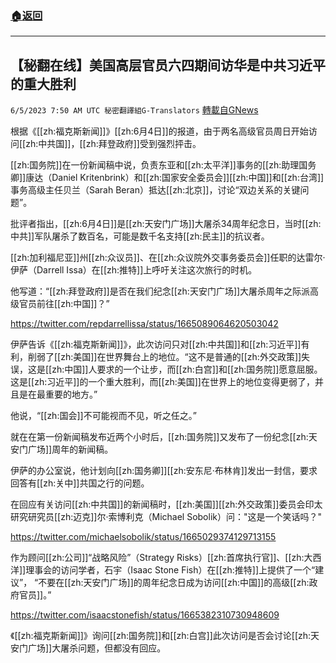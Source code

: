 ###  [:house:返回](README.md)
---


## 【秘翻在线】美国高层官员六四期间访华是中共习近平的重大胜利
`6/5/2023 7:50 AM UTC 秘密翻譯組G-Translators` [轉載自GNews](https://gnews.org/articles/1358341)

根据《[[zh:福克斯新闻]]》[[zh:6月4日]]的报道，由于两名高级官员周日开始访问[[zh:中共国]]，[[zh:拜登政府]]受到强烈抨击。

[[zh:国务院]]在一份新闻稿中说，负责东亚和[[zh:太平洋]]事务的[[zh:助理国务卿]]康达（Daniel Kritenbrink）和[[zh:国家安全委员会]][[zh:中国]]和[[zh:台湾]]事务高级主任贝兰（Sarah Beran）抵达[[zh:北京]]，讨论“双边关系的关键问题”。

批评者指出，[[zh:6月4日]]是[[zh:天安门广场]]大屠杀34周年纪念日，当时[[zh:中共]]军队屠杀了数百名，可能是数千名支持[[zh:民主]]的抗议者。

[[zh:加利福尼亚]]州[[zh:众议员]]、在[[zh:众议院外交事务委员会]]任职的达雷尔·伊萨（Darrell Issa）在[[zh:推特]]上呼吁关注这次旅行的时机。

他写道：“[[zh:拜登政府]]是否在我们纪念[[zh:天安门广场]]大屠杀周年之际派高级官员前往[[zh:中国]]？”

https://twitter.com/repdarrellissa/status/1665089064620503042

伊萨告诉《[[zh:福克斯新闻]]》，此次访问只对[[zh:中共国]]和[[zh:习近平]]有利，削弱了[[zh:美国]]在世界舞台上的地位。“这不是普通的[[zh:外交政策]]失误，这是[[zh:中国]]人要求的一个让步，而[[zh:白宫]]和[[zh:国务院]]愿意屈服。这是[[zh:习近平]]的一个重大胜利，而[[zh:美国]]在世界上的地位变得更弱了，并且是在最重要的地方。”

他说，“[[zh:国会]]不可能视而不见，听之任之。”

就在在第一份新闻稿发布近两个小时后，[[zh:国务院]]又发布了一份纪念[[zh:天安门广场]]周年的新闻稿。

伊萨的办公室说，他计划向[[zh:国务卿]][[zh:安东尼·布林肯]]发出一封信，要求回答有[[zh:关中]]共国之行的问题。

在回应有关访问[[zh:中共国]]的新闻稿时，[[zh:美国]][[zh:外交政策]]委员会印太研究研究员[[zh:迈克]]尔·索博利克（Michael Sobolik）问："这是一个笑话吗？"

https://twitter.com/michaelsobolik/status/1665029374129713155

作为顾问[[zh:公司]]“战略风险”（Strategy Risks）[[zh:首席执行官]]、[[zh:大西洋]]理事会的访问学者，石宇（Isaac Stone Fish）在[[zh:推特]]上提供了一个“建议”， “不要在[[zh:天安门广场]]的周年纪念日成为访问[[zh:中国]]的高级[[zh:政府官员]]。”

https://twitter.com/isaacstonefish/status/1665382310730948609

《[[zh:福克斯新闻]]》询问[[zh:国务院]]和[[zh:白宫]]此次访问是否会讨论[[zh:天安门广场]]大屠杀问题，但都没有回应。
